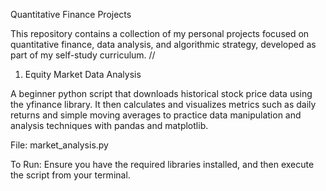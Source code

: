 Quantitative Finance Projects

This repository contains a collection of my personal projects focused on quantitative finance, data analysis, and algorithmic strategy, developed as part of my self-study curriculum.
//

1. Equity Market Data Analysis
   
A beginner python script that downloads historical stock price data using the yfinance library. It then calculates and visualizes metrics such as daily returns and simple moving averages to practice data manipulation and analysis techniques with pandas and matplotlib.

File: market_analysis.py

To Run: Ensure you have the required libraries installed, and then execute the script from your terminal.

